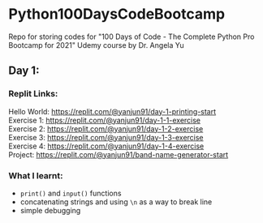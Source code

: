 # Python100DaysCodeBootcamp
Repo for storing codes for "100 Days of Code - The Complete Python Pro Bootcamp for 2021" Udemy course by Dr. Angela Yu

## Day 1: 
### Replit Links:
Hello World: https://replit.com/@yanjun91/day-1-printing-start<br>
Exercise 1: https://replit.com/@yanjun91/day-1-1-exercise<br>
Exercise 2: https://replit.com/@yanjun91/day-1-2-exercise<br>
Exercise 3: https://replit.com/@yanjun91/day-1-3-exercise<br>
Exercise 4: https://replit.com/@yanjun91/day-1-4-exercise<br>
Project: https://replit.com/@yanjun91/band-name-generator-start<br>
### What I learnt:
- `print()` and `input()` functions
- concatenating strings and using `\n` as a way to break line
- simple debugging